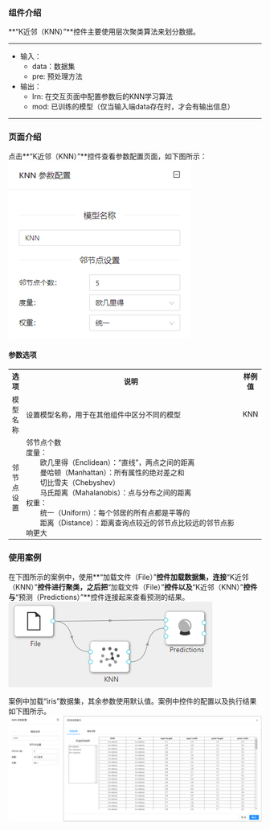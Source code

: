 ### 组件介绍
**“K近邻（KNN）”**控件主要使用层次聚类算法来划分数据。

<hr/>

- 输入：
  - data：数据集
  - pre: 预处理方法
- 输出：
  - lrn: 在交互页面中配置参数后的KNN学习算法
  - mod: 已训练的模型（仅当输入端data存在时，才会有输出信息）

<hr/>


### 页面介绍
点击**“K近邻（KNN）”**控件查看参数配置页面，如下图所示：  
![param](/img/aistudio/model/knn/param.png)

#### 参数选项
<table>
  <tr>
    <th>选项</th>
    <th width="650">说明</th>
    <th>样例值</th>
  </tr>
  <tr>
      <td>模型名称</td> 
      <td>
      设置模型名称，用于在其他组件中区分不同的模型
      </td> 
      <td>KNN</td>
  </tr>
  <tr>
      <td>邻节点设置</td> 
      <td>
      邻节点个数<br/>
      度量：<br/>
      &emsp;&emsp;欧几里得（Enclidean）：“直线”，两点之间的距离<br/>
      &emsp;&emsp;曼哈顿（Manhattan）：所有属性的绝对差之和<br/>
      &emsp;&emsp;切比雪夫（Chebyshev）<br/>
      &emsp;&emsp;马氏距离（Mahalanobis）：点与分布之间的距离<br/>
      权重：<br/>
      &emsp;&emsp;统一（Uniform）：每个邻居的所有点都是平等的<br/>
      &emsp;&emsp;距离（Distance）：距离查询点较近的邻节点比较远的邻节点影响更大<br/>
      </td> 
      <td></td>
  </tr>
</table>

### 使用案例
在下图所示的案例中，使用**“加载文件（File）”**控件加载数据集，连接**“K近邻（KNN）”**控件进行聚类，之后把**“加载文件（File）”**控件以及**“K近邻（KNN）”**控件与**“预测（Predictions）”**控件连接起来查看预测的结果。  
![workflow](/img/aistudio/model/knn/workflow.png)

案例中加载“iris”数据集，其余参数使用默认值。案例中控件的配置以及执行结果如下图所示。  
![workflow-result](/img/aistudio/model/knn/workflow-result.png)